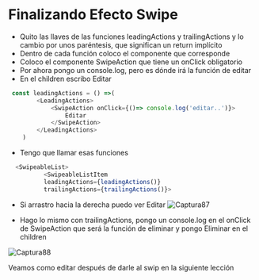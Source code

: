 # Finalizando Efecto Swipe
- Quito las llaves de las funciones leadingActions y trailingActions y lo cambio por unos paréntesis, que significan un return implícito
- Dentro de cada función coloco el componente que corresponde
- Coloco el componente SwipeAction que tiene un onClick obligatorio
- Por ahora pongo un console.log, pero es dónde irá la función de editar
- En el children escribo Editar
~~~js
 const leadingActions = () =>(
        <LeadingActions>
            <SwipeAction onClick={()=> console.log('editar..')}>
                Editar
            </SwipeAction>
        </LeadingActions>
    )
~~~
- Tengo que llamar esas funciones
~~~js
  <SwipeableList>
          <SwipeableListItem
          leadingActions={leadingActions()}
          trailingActions={trailingActions()}>
~~~
- Si arrastro hacia la derecha puedo ver Editar 
![Captura87](./Captura87.png)

- Hago lo mismo con trailingActions, pongo un console.log en el onClick de SwipeAction que será la función de eliminar y pongo Eliminar en el children

![Captura88](./Captura88.png)

Veamos como editar después de darle al swip en la siguiente lección